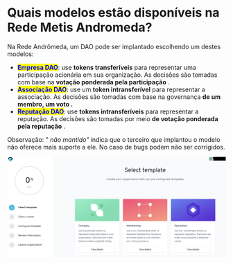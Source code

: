 # Quais modelos estão disponíveis na Rede Metis Andromeda?

Na Rede Andrômeda, um DAO pode ser implantado escolhendo um destes modelos:

* <mark style="color:blue;">**Empresa DAO**</mark>: use **tokens transferíveis** para representar uma participação acionária em sua organização. As decisões são tomadas com base na **votação ponderada pela participação** .
* <mark style="color:blue;">**Associação DAO**</mark>: use um **token intransferível** para representar a associação. As decisões são tomadas com base na governança **de um membro, um voto .**
* <mark style="color:blue;">**Reputação DAO**</mark>: use **tokens intransferíveis** para representar a reputação. As decisões são tomadas por meio **de votação ponderada pela reputação** .

Observação: " _não mantido"_ indica que o terceiro que implantou o modelo não oferece mais suporte a ele. No caso de bugs podem não ser corrigidos.

![](<../../../.gitbook/assets/Schermata 2022-02-03 alle 12.11.03.png>)
